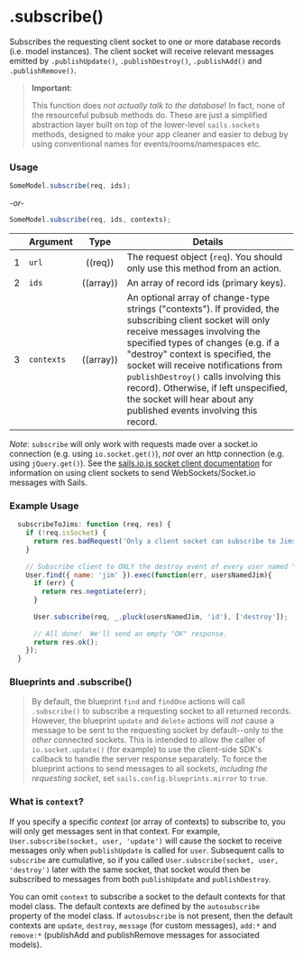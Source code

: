 # .subscribe()

Subscribes the requesting client socket to one or more database records (i.e. model instances).  The client socket will receive relevant messages emitted by `.publishUpdate()`, `.publishDestroy()`, `.publishAdd()` and `.publishRemove()`.

> **Important**:
>
> This function does _not actually talk to the database_!  In fact, none of the resourceful pubsub methods do.  These are just a simplified abstraction layer built on top of the lower-level `sails.sockets` methods, designed to make your app cleaner and easier to debug by using conventional names for events/rooms/namespaces etc.

### Usage

```js
SomeModel.subscribe(req, ids);
```

_-or-_

```js
SomeModel.subscribe(req, ids, contexts);
```


|   | Argument   | Type         | Details |
|---|------------|:------------:|---------|
| 1 | `url`      | ((req))   | The request object (`req`).  You should only use this method from an action.
| 2 | `ids`      | ((array))        | An array of record ids (primary keys).
| 3 | `contexts` | ((array)) | An optional array of change-type strings ("contexts").  If provided, the subscribing client socket will only receive messages involving the specified types of changes (e.g. if a "destroy" context is specified, the socket will receive notifications from `publishDestroy()` calls involving this record).  Otherwise, if left unspecified, the socket will hear about any published events involving this record.


*Note*: `subscribe` will only work with requests made over a socket.io connection (e.g. using `io.socket.get()`), *not* over an http connection (e.g. using `jQuery.get()`).  See the [sails.io.js socket client documentation](http://sailsjs.org/documentation/reference/web-sockets/socket-client) for information on using client sockets to send WebSockets/Socket.io messages with Sails.


### Example Usage

```javascript
  subscribeToJims: function (req, res) {
    if (!req.isSocket) {
      return res.badRequest('Only a client socket can subscribe to Jims.  You, sir, appear to be something... _else_.');
    }
    
    // Subscribe client to ONLY the destroy event of every user named "jim".
    User.find({ name: 'jim' }).exec(function(err, usersNamedJim){
      if (err) {
        return res.negotiate(err);
      }
      
      User.subscribe(req, _.pluck(usersNamedJim, 'id'), ['destroy']);
      
      // All done!  We'll send an empty "OK" response.
      return res.ok();
    });
  }
```

### Blueprints and .subscribe()
> By default, the blueprint `find` and `findOne` actions will call `.subscribe()` to subscribe a requesting socket to all returned records.  However, the blueprint `update` and `delete` actions will *not* cause a message to be sent to the requesting socket by default--only to the *other* connected sockets.  This is intended to allow the caller of `io.socket.update()` (for example) to use the client-side SDK's callback to handle the server response separately.  To force the blueprint actions to send messages to all sockets, *including the requesting socket*, set `sails.config.blueprints.mirror` to `true`.

### What is `context`?

If you specify a specific *context* (or array of contexts) to subscribe to, you will only get messages sent in that context.  For example, `User.subscribe(socket, user, 'update')` will cause the socket to receive messages only when `publishUpdate` is called for `user`.  Subsequent calls to `subscribe` are cumulative, so if you called `User.subscribe(socket, user, 'destroy')` later with the same socket, that socket would then be subscribed to messages from both `publishUpdate` and `publishDestroy`.  

You can omit `context` to subscribe a socket to the default contexts for that model class.  The default contexts are defined by the `autosubscribe` property of the model class.  If `autosubscribe` is not present, then the default contexts are `update`, `destroy`, `message` (for custom messages), `add:*` and `remove:*` (publishAdd and publishRemove messages for associated models).


<docmeta name="methodType" value="pubsub">
<docmeta name="importance" value="undefined">
<docmeta name="displayName" value=".subscribe()">
